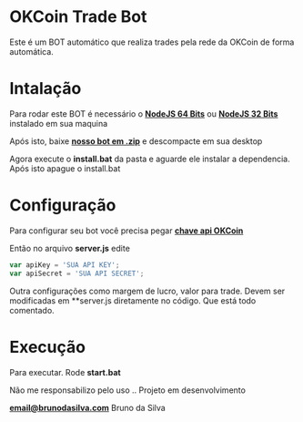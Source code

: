 # OKCoin Trade Bot

Este é um BOT automático que realiza trades pela rede da OKCoin de forma automática.

# Intalação
Para rodar este BOT é necessário o [**NodeJS 64 Bits**](https://nodejs.org/dist/v6.5.0/node-v6.5.0-x64.ms) ou  [**NodeJS 32 Bits**](https://nodejs.org/dist/v6.5.0/node-v6.5.0-x86.ms) instalado em sua maquina

Após isto, baixe [**nosso bot em .zip**](https://github.com/ipsBruno/OKCoin-Trade-Bot/archive/master.zip) e descompacte em sua desktop

Agora execute o **install.bat** da pasta e aguarde ele instalar a dependencia. Após isto apague o install.bat


# Configuração

Para configurar seu bot você precisa pegar [**chave api OKCoin**](https://www.okcoin.com/user/api.do) 

Então no arquivo **server.js** edite
```javascript
var apiKey = 'SUA API KEY';
var apiSecret = 'SUA API SECRET';
```

Outra configurações como margem de lucro, valor para trade. Devem ser modificadas em **server.js diretamente no código. Que está todo comentado.

# Execução

Para executar. Rode **start.bat**

Não me responsabilizo pelo uso .. Projeto em desenvolvimento

**email@brunodasilva.com**
Bruno da Silva


